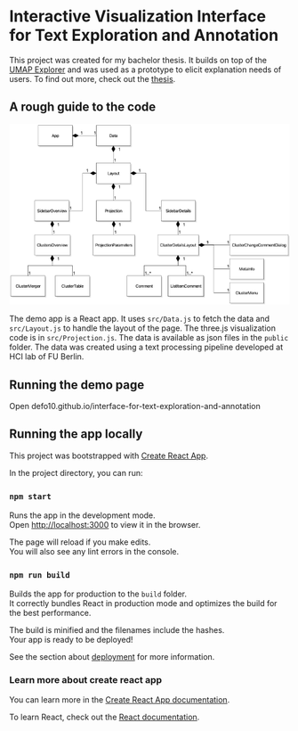 # Interactive Visualization Interface for Text Exploration and Annotation

This project was created for my bachelor thesis. It builds on top of the [UMAP Explorer](https://github.com/GrantCuster/umap-explorer) and was used as a prototype to elicit explanation needs of users. To find out more, check out the [thesis](thesis/thesis_main.pdf).

## A rough guide to the code

![uml class diagram](uml/components.png)

The demo app is a React app. It uses `src/Data.js` to fetch the data and `src/Layout.js` to handle the layout of the page. The three.js visualization code is in `src/Projection.js`. The data is available as json files in the `public` folder. The data was created using a text processing pipeline developed at HCI lab of FU Berlin.

## Running the demo page

Open defo10.github.io/interface-for-text-exploration-and-annotation

## Running the app locally

This project was bootstrapped with [Create React App](https://github.com/facebook/create-react-app).

In the project directory, you can run:

### `npm start`

Runs the app in the development mode.<br>
Open [http://localhost:3000](http://localhost:3000) to view it in the browser.

The page will reload if you make edits.<br>
You will also see any lint errors in the console.

### `npm run build`

Builds the app for production to the `build` folder.<br>
It correctly bundles React in production mode and optimizes the build for the best performance.

The build is minified and the filenames include the hashes.<br>
Your app is ready to be deployed!

See the section about [deployment](https://facebook.github.io/create-react-app/docs/deployment) for more information.

### Learn more about create react app

You can learn more in the [Create React App documentation](https://facebook.github.io/create-react-app/docs/getting-started).

To learn React, check out the [React documentation](https://reactjs.org/).
